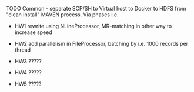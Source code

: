 TODO
Common - separate SCP/SH to Virtual host to Docker to HDFS from "clean install" MAVEN process. Via phases i.e.
 - HW1
    rewrite using NLineProcessor, MR-matching in other way to increase speed

 - HW2
    add parallelism in FileProcessor, batching by i.e. 1000 records per thread

 - HW3
    ?????

 - HW4
    ?????

 - HW5
    ?????